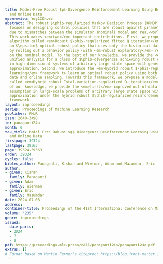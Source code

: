 ```yaml
---
title: Model-Free Robust $φ$-Divergence Reinforcement Learning Using Both Offline
  and Online Data
openreview: Yug1IEkvcb
abstract: The robust $\phi$-regularized Markov Decision Process (RRMDP) framework
  focuses on designing control policies that are robust against parameter uncertainties
  due to mismatches between the simulator (nominal) model and real-world settings.
  This work makes <em>two</em> important contributions. First, we propose a <em>model-free</em>
  algorithm called <em>Robust $\phi$-regularized fitted Q-iteration</em> for learning
  an $\epsilon$-optimal robust policy that uses only the historical data collected
  by rolling out a behavior policy (with <em>robust exploratory</em> requirement)
  on the nominal model. To the best of our knowledge, we provide the <em>first</em>
  unified analysis for a class of $\phi$-divergences achieving robust optimal policies
  in high-dimensional systems of arbitrary large state space with general function
  approximation. Second, we introduce the <em>hybrid robust $\phi$-regularized reinforcement
  learning</em> framework to learn an optimal robust policy using both historical
  data and online sampling. Towards this framework, we propose a model-free algorithm
  called <em>Hybrid robust Total-variation-regularized Q-iteration</em>. To the best
  of our knowledge, we provide the <em>first</em> improved out-of-data-distribution
  assumption in large-scale problems of arbitrary large state space with general function
  approximation under the hybrid robust $\phi$-regularized reinforcement learning
  framework.
layout: inproceedings
series: Proceedings of Machine Learning Research
publisher: PMLR
issn: 2640-3498
id: panaganti24a
month: 0
tex_title: Model-Free Robust $φ$-Divergence Reinforcement Learning Using Both Offline
  and Online Data
firstpage: 39324
lastpage: 39363
page: 39324-39363
order: 39324
cycles: false
bibtex_author: Panaganti, Kishan and Wierman, Adam and Mazumdar, Eric
author:
- given: Kishan
  family: Panaganti
- given: Adam
  family: Wierman
- given: Eric
  family: Mazumdar
date: 2024-07-08
address:
container-title: Proceedings of the 41st International Conference on Machine Learning
volume: '235'
genre: inproceedings
issued:
  date-parts:
  - 2024
  - 7
  - 8
pdf: https://proceedings.mlr.press/v235/panaganti24a/panaganti24a.pdf
extras: []
# Format based on Martin Fenner's citeproc: https://blog.front-matter.io/posts/citeproc-yaml-for-bibliographies/
---
```

